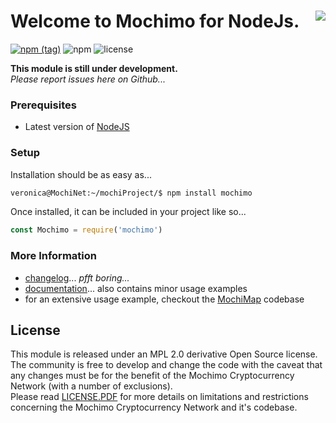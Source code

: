 # Welcome to Mochimo for NodeJs. <img align="right" src="https://raw.githubusercontent.com/standard/semistandard/master/badge.svg">
[![npm (tag)](https://img.shields.io/npm/v/mochimo/latest?style=plastic)](https://www.npmjs.com/package/mochimo)
![npm](https://img.shields.io/npm/dw/mochimo?style=plastic)
![license](https://img.shields.io/badge/License-Modified%20MPL%202.0-blue)

**This module is still under development.**<br>
*Please report issues here on Github...*

### Prerequisites
 - Latest version of [NodeJS](https://nodejs.org/)

### Setup
Installation should be as easy as...
```sh
veronica@MochiNet:~/mochiProject/$ npm install mochimo
```
Once installed, it can be included in your project like so...
```js
const Mochimo = require('mochimo')
```

### More Information
 - [changelog](docs/CHANGELOG.md)... *pfft boring...*
 - [documentation](docs/README.md)... also contains minor usage examples
 - for an extensive usage example, checkout the [MochiMap](https://github.com/chrisdigity/mochimap.com) codebase

## License
This module is released under an MPL 2.0 derivative Open Source license.  
The community is free to develop and change the code with the caveat that any
changes must be for the benefit of the Mochimo Cryptocurrency Network (with a
number of exclusions).  
Please read [LICENSE.PDF](LICENSE.PDF) for more details on limitations and
restrictions concerning the Mochimo Cryptocurrency Network and it's codebase.
